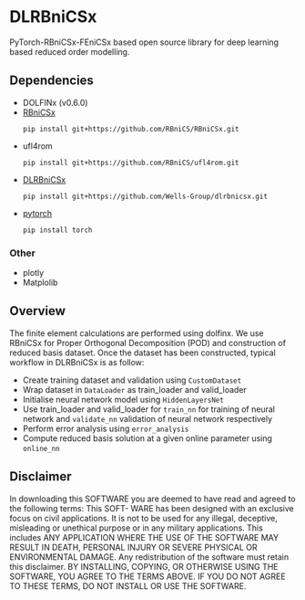 # DLRBniCSx

PyTorch-RBniCSx-FEniCSx based open source library for deep learning based reduced order modelling.

## Dependencies

- DOLFINx (v0.6.0)
- [RBniCSx](https://github.com/RBniCS/RBniCSx)
  ```
  pip install git+https://github.com/RBniCS/RBniCSx.git
  ```
- ufl4rom
  ```
  pip install git+https://github.com/RBniCS/ufl4rom.git
  ```
- [DLRBniCSx](https://github.com/Wells-Group/dlrbnicsx)
  ```
  pip install git+https://github.com/Wells-Group/dlrbnicsx.git
  ```
- [pytorch](https://github.com/pytorch/pytorch)
  ```
  pip install torch
  ```

### Other

- plotly
- Matplolib

## Overview

The finite element calculations are performed using dolfinx. We use RBniCSx for Proper Orthogonal Decomposition (POD) and construction of reduced basis dataset. Once the dataset has been constructed, typical workflow in DLRBniCSx is as follow: 

- Create training dataset and validation using ```CustomDataset```
- Wrap dataset in ```DataLoader``` as train_loader and valid_loader
- Initialise neural network model using ```HiddenLayersNet```
- Use train_loader and valid_loader for ```train_nn``` for training of neural network and ```validate_nn``` validation of neural network respectively
- Perform error analysis using ```error_analysis```
- Compute reduced basis solution at a given online parameter using ```online_nn```

## Disclaimer

In downloading this SOFTWARE you are deemed to have read and agreed to
the following terms: This SOFT- WARE has been designed with an exclusive
focus on civil applications. It is not to be used for any illegal,
deceptive, misleading or unethical purpose or in any military
applications. This includes ANY APPLICATION WHERE THE USE OF THE
SOFTWARE MAY RESULT IN DEATH, PERSONAL INJURY OR SEVERE PHYSICAL OR
ENVIRONMENTAL DAMAGE. Any redistribution of the software must retain
this disclaimer. BY INSTALLING, COPYING, OR OTHERWISE USING THE
SOFTWARE, YOU AGREE TO THE TERMS ABOVE. IF YOU DO NOT AGREE TO THESE
TERMS, DO NOT INSTALL OR USE THE SOFTWARE.
